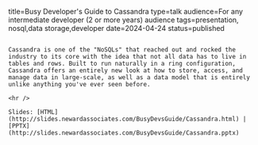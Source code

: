 title=Busy Developer's Guide to Cassandra
type=talk
audience=For any intermediate developer (2 or more years) audience
tags=presentation, nosql,data storage,developer
date=2024-04-24
status=published
~~~~~~

Cassandra is one of the "NoSQLs" that reached out and rocked the industry to its core with the idea that not all data has to live in tables and rows. Built to run naturally in a ring configuration, Cassandra offers an entirely new look at how to store, access, and manage data in large-scale, as well as a data model that is entirely unlike anything you've ever seen before.
    
<hr />

Slides: [HTML](http://slides.newardassociates.com/BusyDevsGuide/Cassandra.html) | [PPTX](http://slides.newardassociates.com/BusyDevsGuide/Cassandra.pptx)
